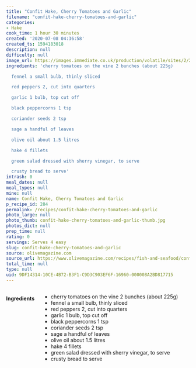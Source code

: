```yaml
---
title: "Confit Hake, Cherry Tomatoes and Garlic"
filename: "confit-hake-cherry-tomatoes-and-garlic"
categories:
- Hake
cook_time: 1 hour 30 minutes
created: '2020-07-08 04:36:58'
created_ts: 1594183018
description: null
difficulty: null
image_url: https://images.immediate.co.uk/production/volatile/sites/2/2019/05/OLI_0419_p46-47_GiR2-b455946.jpg?quality=90&crop=19px%2C563px%2C3729px%2C1604px&resize=960%2C408
ingredients: 'cherry tomatoes on the vine 2 bunches (about 225g)

  fennel a small bulb, thinly sliced

  red peppers 2, cut into quarters

  garlic 1 bulb, top cut off

  black peppercorns 1 tsp

  coriander seeds 2 tsp

  sage a handful of leaves

  olive oil about 1.5 litres

  hake 4 fillets

  green salad dressed with sherry vinegar, to serve

  crusty bread to serve'
intrash: 0
meal_dates: null
meal_types: null
mine: null
name: Confit Hake, Cherry Tomatoes and Garlic
p_recipe_id: 284
permalink: /recipes/confit-hake-cherry-tomatoes-and-garlic
photo_large: null
photo_thumb: confit-hake-cherry-tomatoes-and-garlic-thumb.jpg
photos_dict: null
prep_time: null
rating: 0
servings: Serves 4 easy
slug: confit-hake-cherry-tomatoes-and-garlic
source: olivemagazine.com
source_url: https://www.olivemagazine.com/recipes/fish-and-seafood/confit-hake-cherry-tomatoes-and-garlic/
total_time: null
type: null
uid: 9DF14314-10CE-4B72-B3F1-C9D3C903EF6F-16960-000008A2BD817715
---
```

<div class="large-8 medium-7 columns" id="writeup">	</div><!-- #writeup -->
</div><!-- #row-one -->
<div class="row" id="row-two">	<div class="medium-4 small-5 columns" id="ingredients"><h4>Ingredients</h4><div class="box box-ingredients content"><ul>
<li>cherry tomatoes on the vine 2 bunches (about 225g)</li>
<li>fennel a small bulb, thinly sliced</li>
<li>red peppers 2, cut into quarters</li>
<li>garlic 1 bulb, top cut off</li>
<li>black peppercorns 1 tsp</li>
<li>coriander seeds 2 tsp</li>
<li>sage a handful of leaves</li>
<li>olive oil about 1.5 litres</li>
<li>hake 4 fillets</li>
<li>green salad dressed with sherry vinegar, to serve</li>
<li>crusty bread to serve</li>
</ul>
</div>	</div>	<div class="medium-6 small-7 columns" id="directions">	</div>